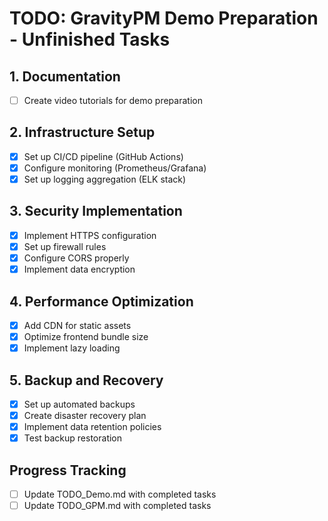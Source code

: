 # TODO: GravityPM Demo Preparation - Unfinished Tasks

## 1. Documentation
- [ ] Create video tutorials for demo preparation

## 2. Infrastructure Setup
- [x] Set up CI/CD pipeline (GitHub Actions)
- [x] Configure monitoring (Prometheus/Grafana)
- [x] Set up logging aggregation (ELK stack)

## 3. Security Implementation
- [x] Implement HTTPS configuration
- [x] Set up firewall rules
- [x] Configure CORS properly
- [x] Implement data encryption

## 4. Performance Optimization
- [x] Add CDN for static assets
- [x] Optimize frontend bundle size
- [x] Implement lazy loading

## 5. Backup and Recovery
- [x] Set up automated backups
- [x] Create disaster recovery plan
- [x] Implement data retention policies
- [x] Test backup restoration

## Progress Tracking
- [ ] Update TODO_Demo.md with completed tasks
- [ ] Update TODO_GPM.md with completed tasks
